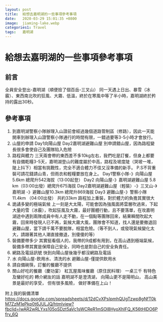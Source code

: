 ```yaml
---
layout: post
title:  給想去嘉明湖的一些事項參考事項
date:   2020-03-29 15:01:35 +0800
image:  jiaming-lake.webp
categories1: Travel
tags:   嘉明湖
--- 
```


# 給想去嘉明湖的一些事項參考事項

## 前言
全員安全登出-嘉明湖（順便撿了個百岳-三叉山）
同一天遇上日出、暴雪（冰霰）、東西南北吹的狂風、大霧、低溫，終於在寒風中等了半小時，嘉明湖終於矜持的露出30秒。

## 參考事項
1. 到嘉明湖警察小隊辦理入山證前會經過幾個道路管制區（修路），因此一天能開車到辦理入山證警察小隊通行的時間有限，一錯過要等3-5小時才會放行。
2. 山屋的申請
Day1向陽山屋
Day2嘉明湖避難山屋
別申請錯山屋，因為路程變長很多會使自己及團隊陷入危險
3. 路程與體力
三天兩會帶的東西差不多10kg左右，我們吃是訂餐，但身上都要有自備乾糧3-5天，嘉明湖登山的難度屬於中高，路程及坡度陡（哭坡一堆，陡上抖下）相當有挑戰性，完全不適合體力不佳又沒準備的新手。
P.S不背重裝可請花錢請山青，但雨衣和輕糧要放在身上。
Day1警察小隊-》向陽山屋 5.6km 總爬升542海拔（13:00起登）
Day2 向陽山屋-》嘉明湖避難山屋 5.8 km（03:00出發）總爬升675海拔
Day2嘉明湖避難山屋（輕裝）-》三叉山-》嘉明湖 -》避難山屋10.3km 總爬升869海拔
Day3 避難山屋-》警察小隊 11.4km
（04:00出發）
共約33km 
路程加上重裝，對於體力的負擔其實很大
4. 詭譎多變的極端氣候
上一刻是大太陽，可能會因為強風面將雲層吹過來，下起大量的雪（冰霰），吹起狂風及大霧，最好團體行動，且不要落單，在攻嘉明湖途中遇到兩隊成員中有人走不動，在一個點等團隊回來，結果瞬間吹起大霧，回來時發現人已不再，氣候大霧大風，團隊會不知道，找人還是要撤退回避難山屋，當下請千萬不要脫隊，相當危險。（等不到人，或發現氣候變化太大，請跟著其他人潮直接撤退，別傻傻的等）
5. 裝備要帶多少
其實挺看個人的，我帶的9成都有用到，在高山遇到極端氣候，裝備多帶其實是保障自己安全，同時也是對自己的安全負責任。
6. 網路及電話訊號
快到向陽山屋後幾乎都沒網路及電話
7. 水
向陽山屋-飲用水、清洗的水
避難山屋-僅提供飲用水
8. 請自備碗筷，訂餐的餐廳不提供
9. 關山好吃的餐廳（慶功宴）
紅瓦屋風味餐廳（原住民料理）
一桌三千 有特色及蠻好吃的
轉介網友的話
嘉明湖不是澄清湖，
向陽山更不是陽明山，
高山美景是最好的享受，
但有很多風險，
做好準備在上山！

附上我的裝備清單
https://docs.google.com/spreadsheets/d/12dCvXPsIpmhQUgTzwp8gNfT0kM7ZzM1ePkp0t6JULJQ/htmlview?fbclid=IwAR2wRLYxs105oSDzt5aVc1sWCReR1mSOl8HyoXhIFQ_K56tHlDO6Pfry_6Q


